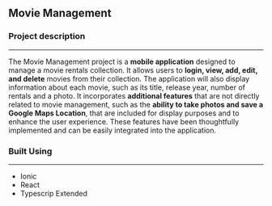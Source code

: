 ## Movie Management

### Project description
---
The Movie Management project is a **mobile application** designed to manage a movie rentals collection. It allows users to **login, view, add, edit, and delete** movies from their collection. The application will also display information about each movie, such as its title, release year, number of rentals and a photo. It incorporates **additional features** that are not directly related to movie management, such as the **ability to take photos and save a Google Maps Location**, that are included for display purposes and to enhance the user experience. These features have been thoughtfully implemented and can be easily integrated into the application.


### Built Using 
---

* Ionic
* React
* Typescrip Extended

